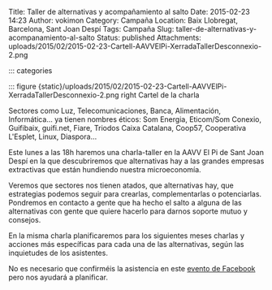Title: Taller de alternativas y acompañamiento al salto
Date: 2015-02-23 14:23
Author: vokimon
Category: Campaña
Location: Baix Llobregat, Barcelona, Sant Joan Despí
Tags: Campaña
Slug: taller-de-alternativas-y-acompanamiento-al-salto
Status: published
Attachments: uploads/2015/02/2015-02-23-Cartell-AAVVElPi-XerradaTallerDesconnexio-2.png

::: categories

::: figure {static}/uploads/2015/02/2015-02-23-Cartell-AAVVElPi-XerradaTallerDesconnexio-2.png right
	Cartel de la charla

Sectores como Luz, Telecomunicaciones, Banca, Alimentación, Informática...
ya tienen nombres éticos: Som Energia, Eticom/Som Conexio, Guifibaix, guifi.net, Fiare, Triodos Caixa Catalana, Coop57, Cooperativa L'Esplet, Linux, Diaspora...

<!-- PELICAN_BEGIN_SUMMARY -->
Este lunes a las 18h haremos una charla-taller
en la AAVV El Pi de Sant Joan Despí
en la que descubriremos que alternativas hay a las grandes empresas extractivas
que están hundiendo nuestra microeconomía.
<!-- PELICAN_END_SUMMARY -->

Veremos que sectores nos tienen atados,
que alternativas hay,
que estrategias podemos seguir para crearlas, complementarlas o potenciarlas.
Pondremos en contacto a gente que ha hecho el salto a alguna de las alternativas con gente que quiere hacerlo para darnos soporte mutuo y consejos.

En la misma charla planificaremos para los siguientes meses charlas y
acciones más específicas para cada una de las alternativas, según las inquietudes de los asistentes.

No es necesario que confirméis la asistencia en este [evento de Facebook](https://www.facebook.com/events/781449821903205/ "Evento de FB") pero nos ayudará a planificar.
